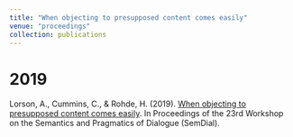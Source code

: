 ```yaml
---
title: "When objecting to presupposed content comes easily"
venue: "proceedings"
collection: publications
---
```


2019
===
Lorson, A., Cummins, C., & Rohde, H. (2019). [When objecting to presupposed content comes easily](http://alex-lorson.github.io/files/SemDial.pdf). In Proceedings of the 23rd Workshop on the Semantics and Pragmatics of Dialogue (SemDial).
